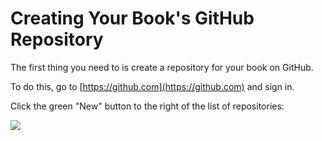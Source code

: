 # Creating Your Book's GitHub Repository

The first thing you need to is create a repository for your book on GitHub.

To do this, go to [https://github.com](https://github.com) and sign in.

Click the green "New" button to the right of the list of repositories:

![](https://downloads.intercomcdn.com/i/o/377215138/c2f95cd7bf124c16a473ddd2/image.png)

